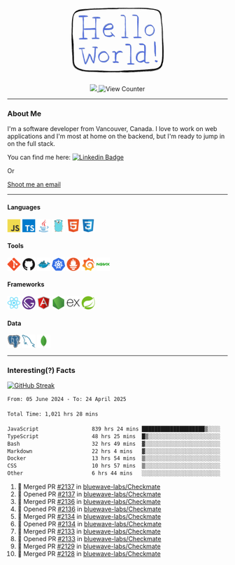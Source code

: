 <div align="center">
    <img src="./img/hello_world.webp" height="200px" width="">
    <div>
        <a href="https://www.linkedin.com/in/ajhollid">
            <img src="https://img.shields.io/badge/LinkedIn-blue"/>
        </a>
        <img src="https://komarev.com/ghpvc/?username=ajhollid&color=yellow" alt="View Counter">
    </div>
</div>

---

### About Me

I'm a software developer from Vancouver, Canada. I love to work on web applications and I'm most at home on the backend, but I'm ready to jump in on the full stack.

You can find me here: [![Linkedin Badge](https://img.shields.io/badge/-ajhollid-blue?style=flat&logo=Linkedin&logoColor=white)](https://www.linkedin.com/in/ajhollid)

Or

[Shoot me an email](mailto:ajhollid@gmail.com)

---

#### Languages

<div>
    <img src="./img/devicons/javascript-original.svg" width=30 height=30 alt="JavaScript">
    <img src="/img/devicons/typescript-original.svg" width=30 height=30 alt="TypeScript">
    <img src="./img/devicons/java-original.svg" width=30 height=30 alt="Java">
    <img src="./img/devicons/go-original.svg" width=30 height=30 alt="Golang">
    <img src="./img/devicons/html5-original.svg" width=30 height=30 alt="HTML 5">
    <img src="./img/devicons/css3-original.svg" width=30 height=30 alt="CSS 3">
</div>

#### Tools

<div>
    <img src="./img/devicons/git-original.svg" width=30 height=30 alt="Git">
    <img src="./img/devicons/github-original.svg" width=30 height=30 alt="Github">
    <img src="./img/devicons/docker-original.svg" width=30 
    height=30 alt="Docker">
    <img src="./img/devicons/kubernetes-original.svg" width=30 height=30 alt="K8">
    <img src="./img/devicons/prometheus-original.svg" width=30 height=30 alt="Prometheus">
    <img src="./img/devicons/grafana-original.svg" width=30 height=30 alt="Grafana">
    <img src="./img/devicons/nginx-original.svg" width=30 height=30 alt="Nginx">
</div>

#### Frameworks

<div>
    <img src="./img/devicons/react-original.svg" width=30 height=30 alt="React">
    <img src="./img/devicons/gatsby-original.svg" width=30 height=30 alt="Gatsby">
    <img src="./img/devicons/angularjs-original.svg" width=30 height=30 alt="AngularJS">
    <img src="./img/devicons/nodejs-original.svg" width=30 height=30 alt="NodeJS">
    <img src="./img/devicons/express-original.svg" width=30 height=30 alt="Express">
    <img src="./img/devicons/spring-original.svg" width=30 height=30 alt="Spring">
</div>

#### Data

<div>
    <img src="./img/devicons/postgresql-original.svg" width=30 height=30 alt="Postgresql">
    <img src="./img/devicons/mysql-original.svg" width=30 height=30 alt="Mysql">
    <img src="./img/devicons/mongodb-original.svg" width=30 height=30 alt="MongoDB">
</div>

---

### Interesting(?) Facts

[![GitHub Streak](http://github-readme-streak-stats.herokuapp.com?user=ajhollid)](https://git.io/streak-stats)

 <!--START_SECTION:waka-->

```txt
From: 05 June 2024 - To: 24 April 2025

Total Time: 1,021 hrs 28 mins

JavaScript                 839 hrs 24 mins ████████████████████▒░░░░   81.64 %
TypeScript                 48 hrs 25 mins  █▒░░░░░░░░░░░░░░░░░░░░░░░   04.71 %
Bash                       32 hrs 49 mins  ▓░░░░░░░░░░░░░░░░░░░░░░░░   03.19 %
Markdown                   22 hrs 4 mins   ▓░░░░░░░░░░░░░░░░░░░░░░░░   02.15 %
Docker                     13 hrs 54 mins  ▒░░░░░░░░░░░░░░░░░░░░░░░░   01.35 %
CSS                        10 hrs 57 mins  ▒░░░░░░░░░░░░░░░░░░░░░░░░   01.07 %
Other                      6 hrs 44 mins   ░░░░░░░░░░░░░░░░░░░░░░░░░   00.66 %
```

<!--END_SECTION:waka-->


<!--START_SECTION:activity-->
1. 🎉 Merged PR [#2137](https://github.com/bluewave-labs/Checkmate/pull/2137) in [bluewave-labs/Checkmate](https://github.com/bluewave-labs/Checkmate)
2. 💪 Opened PR [#2137](https://github.com/bluewave-labs/Checkmate/pull/2137) in [bluewave-labs/Checkmate](https://github.com/bluewave-labs/Checkmate)
3. 🎉 Merged PR [#2136](https://github.com/bluewave-labs/Checkmate/pull/2136) in [bluewave-labs/Checkmate](https://github.com/bluewave-labs/Checkmate)
4. 💪 Opened PR [#2136](https://github.com/bluewave-labs/Checkmate/pull/2136) in [bluewave-labs/Checkmate](https://github.com/bluewave-labs/Checkmate)
5. 🎉 Merged PR [#2134](https://github.com/bluewave-labs/Checkmate/pull/2134) in [bluewave-labs/Checkmate](https://github.com/bluewave-labs/Checkmate)
6. 💪 Opened PR [#2134](https://github.com/bluewave-labs/Checkmate/pull/2134) in [bluewave-labs/Checkmate](https://github.com/bluewave-labs/Checkmate)
7. 🎉 Merged PR [#2133](https://github.com/bluewave-labs/Checkmate/pull/2133) in [bluewave-labs/Checkmate](https://github.com/bluewave-labs/Checkmate)
8. 💪 Opened PR [#2133](https://github.com/bluewave-labs/Checkmate/pull/2133) in [bluewave-labs/Checkmate](https://github.com/bluewave-labs/Checkmate)
9. 🎉 Merged PR [#2129](https://github.com/bluewave-labs/Checkmate/pull/2129) in [bluewave-labs/Checkmate](https://github.com/bluewave-labs/Checkmate)
10. 🎉 Merged PR [#2128](https://github.com/bluewave-labs/Checkmate/pull/2128) in [bluewave-labs/Checkmate](https://github.com/bluewave-labs/Checkmate)
<!--END_SECTION:activity-->
